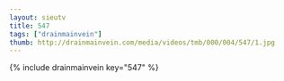 ```yaml
--- 
layout: sieutv
title: 547
tags: ["drainmainvein"]
thumb: http://drainmainvein.com/media/videos/tmb/000/004/547/1.jpg
---
```

{% include drainmainvein key="547" %} 
